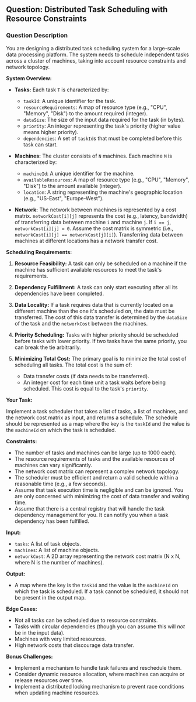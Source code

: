 ## Question: Distributed Task Scheduling with Resource Constraints

### Question Description

You are designing a distributed task scheduling system for a large-scale data processing platform. The system needs to schedule independent tasks across a cluster of machines, taking into account resource constraints and network topology.

**System Overview:**

*   **Tasks:** Each task `T` is characterized by:
    *   `taskId`: A unique identifier for the task.
    *   `resourceRequirements`: A map of resource type (e.g., "CPU", "Memory", "Disk") to the amount required (integer).
    *   `dataSize`: The size of the input data required for the task (in bytes).
    *   `priority`: An integer representing the task's priority (higher value means higher priority).
    *   `dependencies`: A set of `taskId`s that must be completed before this task can start.

*   **Machines:** The cluster consists of `N` machines. Each machine `M` is characterized by:
    *   `machineId`: A unique identifier for the machine.
    *   `availableResources`: A map of resource type (e.g., "CPU", "Memory", "Disk") to the amount available (integer).
    *   `location`: A string representing the machine's geographic location (e.g., "US-East", "Europe-West").

*   **Network:** The network between machines is represented by a cost matrix. `networkCost[i][j]` represents the cost (e.g., latency, bandwidth) of transferring data between machine `i` and machine `j`.  If `i == j`, `networkCost[i][j] = 0`. Assume the cost matrix is symmetric (i.e., `networkCost[i][j] == networkCost[j][i]`). Transferring data between machines at different locations has a network transfer cost.

**Scheduling Requirements:**

1.  **Resource Feasibility:** A task can only be scheduled on a machine if the machine has sufficient available resources to meet the task's requirements.

2.  **Dependency Fulfillment:** A task can only start executing after all its dependencies have been completed.

3.  **Data Locality:** If a task requires data that is currently located on a different machine than the one it's scheduled on, the data must be transferred.  The cost of this data transfer is determined by the `dataSize` of the task and the `networkCost` between the machines.

4.  **Priority Scheduling:** Tasks with higher priority should be scheduled before tasks with lower priority.  If two tasks have the same priority, you can break the tie arbitrarily.

5.  **Minimizing Total Cost:** The primary goal is to minimize the total cost of scheduling all tasks. The total cost is the sum of:
    *   Data transfer costs (if data needs to be transferred).
    *   An integer cost for each time unit a task waits before being scheduled. This cost is equal to the task's `priority`.

**Your Task:**

Implement a task scheduler that takes a list of tasks, a list of machines, and the network cost matrix as input, and returns a schedule. The schedule should be represented as a map where the key is the `taskId` and the value is the `machineId` on which the task is scheduled.

**Constraints:**

*   The number of tasks and machines can be large (up to 1000 each).
*   The resource requirements of tasks and the available resources of machines can vary significantly.
*   The network cost matrix can represent a complex network topology.
*   The scheduler must be efficient and return a valid schedule within a reasonable time (e.g., a few seconds).
*   Assume that task execution time is negligible and can be ignored. You are only concerned with minimizing the cost of data transfer and waiting time.
*   Assume that there is a central registry that will handle the task dependency management for you. It can notify you when a task dependency has been fulfilled.

**Input:**

*   `tasks`: A list of task objects.
*   `machines`: A list of machine objects.
*   `networkCost`: A 2D array representing the network cost matrix (N x N, where N is the number of machines).

**Output:**

*   A map where the key is the `taskId` and the value is the `machineId` on which the task is scheduled. If a task cannot be scheduled, it should not be present in the output map.

**Edge Cases:**

*   Not all tasks can be scheduled due to resource constraints.
*   Tasks with circular dependencies (though you can assume this will *not* be in the input data).
*   Machines with very limited resources.
*   High network costs that discourage data transfer.

**Bonus Challenges:**

*   Implement a mechanism to handle task failures and reschedule them.
*   Consider dynamic resource allocation, where machines can acquire or release resources over time.
*   Implement a distributed locking mechanism to prevent race conditions when updating machine resources.
